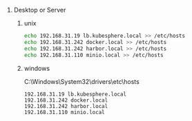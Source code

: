 1. Desktop or Server 
   1. unix
   
      ```bash
      echo 192.168.31.19 lb.kubesphere.local >> /etc/hosts
      echo 192.168.31.242 docker.local >> /etc/hosts
      echo 192.168.31.242 harbor.local >> /etc/hosts
      echo 192.168.31.110 minio.local >> /etc/hosts
      ```
   2. windows

       C:\\Windows\\System32\\drivers\\etc\\hosts
      ```shell
      192.168.31.19 lb.kubesphere.local
      192.168.31.242 docker.local
      192.168.31.242 harbor.local
      192.168.31.110 minio.local
      ```
